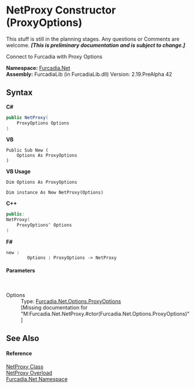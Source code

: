 # NetProxy Constructor (ProxyOptions)
This stuff is still in the planning stages. Any questions or Comments are welcome. _**\[This is preliminary documentation and is subject to change.\]**_

Connect to Furcadia with Proxy Options

**Namespace:**&nbsp;<a href="N_Furcadia_Net">Furcadia.Net</a><br />**Assembly:**&nbsp;FurcadiaLib (in FurcadiaLib.dll) Version: 2.19.PreAlpha 42

## Syntax

**C#**<br />
``` C#
public NetProxy(
	ProxyOptions Options
)
```

**VB**<br />
``` VB
Public Sub New ( 
	Options As ProxyOptions
)
```

**VB Usage**<br />
``` VB Usage
Dim Options As ProxyOptions

Dim instance As New NetProxy(Options)
```

**C++**<br />
``` C++
public:
NetProxy(
	ProxyOptions^ Options
)
```

**F#**<br />
``` F#
new : 
        Options : ProxyOptions -> NetProxy
```


#### Parameters
&nbsp;<dl><dt>Options</dt><dd>Type: <a href="T_Furcadia_Net_Options_ProxyOptions">Furcadia.Net.Options.ProxyOptions</a><br />\[Missing <param name="Options"/> documentation for "M:Furcadia.Net.NetProxy.#ctor(Furcadia.Net.Options.ProxyOptions)"\]</dd></dl>

## See Also


#### Reference
<a href="T_Furcadia_Net_NetProxy">NetProxy Class</a><br /><a href="Overload_Furcadia_Net_NetProxy__ctor">NetProxy Overload</a><br /><a href="N_Furcadia_Net">Furcadia.Net Namespace</a><br />